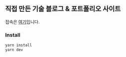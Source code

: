 
## 직접 만든 기술 블로그 & 포트폴리오 사이트

접속은 [여기](https://hakuna-matata-theta.vercel.app/main)입니다.


### Install
```bash
yarn install
yarn dev
```

